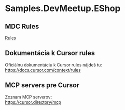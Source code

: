 # Samples.DevMeetup.EShop

## MDC Rules

[Rules](/.cursor)

## Dokumentácia k Cursor rules

Oficiálnu dokumentáciu k Cursor rules nájdeš tu:  
https://docs.cursor.com/context/rules

## MCP servers pre Cursor

Zoznam MCP serverov:  
https://cursor.directory/mcp
